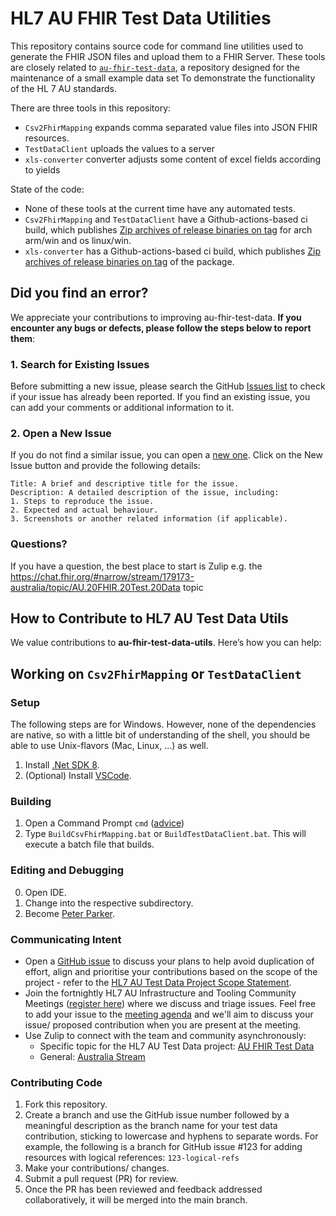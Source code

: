# HL7 AU FHIR Test Data Utilities

This repository contains source code for command line utilities used to generate the FHIR JSON files and upload them to a FHIR Server. These tools are closely related  to [`au-fhir-test-data`](https://github.com/hl7au/au-fhir-test-data), a repository designed for the maintenance of a small example data set To demonstrate the functionality of the HL 7 AU standards.

There are three tools in this repository:

* `Csv2FhirMapping` expands comma separated value files into JSON FHIR resources. 
* `TestDataClient` uploads the values to a server 
* `xls-converter` converter adjusts some content of excel fields according to yields

State of the code:

* None of these tools at the current time have any automated tests.
* `Csv2FhirMapping` and `TestDataClient` have a Github-actions-based ci build, which publishes [Zip archives of release binaries on tag](https://github.com/hl7au/au-fhir-test-data-utils/releases) for arch arm/win and os linux/win.
* `xls-converter` has a Github-actions-based ci build, which publishes [Zip archives of release binaries on tag](https://github.com/hl7au/au-fhir-test-data-utils/releases) of the package.

## Did you find an error?
We appreciate your contributions to improving au-fhir-test-data. **If you encounter any bugs or defects, please follow the steps below to report them**:

### 1. Search for Existing Issues
Before submitting a new issue, please search the GitHub [Issues list](https://github.com/hl7au/au-fhir-test-data-utils/issues) to check if your issue has already been reported. If you find an existing issue, you can add your comments or additional information to it.

### 2. Open a New Issue
If you do not find a similar issue, you can open a [new one](https://github.com/hl7au/au-fhir-test-data-utils/issues). Click on the New Issue button and provide the following details:

```
Title: A brief and descriptive title for the issue.
Description: A detailed description of the issue, including:
1. Steps to reproduce the issue.
2. Expected and actual behaviour.
3. Screenshots or another related information (if applicable).
```

### Questions?
If you have a question, the best place to start is Zulip e.g. the https://chat.fhir.org/#narrow/stream/179173-australia/topic/AU.20FHIR.20Test.20Data topic

## How to Contribute to HL7 AU Test Data Utils
We value contributions to **au-fhir-test-data-utils**. Here’s how you can help:

## Working on `Csv2FhirMapping` or `TestDataClient`

### Setup

The following steps are for Windows. However, none of the dependencies are native, so with a little bit of understanding of the shell, you should be able to use Unix-flavors (Mac, Linux, ...) as well.

1. Install [.Net SDK 8](https://dotnet.microsoft.com/en-us/download/dotnet/8.0).
2. (Optional) Install [VSCode](https://code.visualstudio.com/Download).

### Building

1. Open a Command Prompt `cmd` ([advice](https://www.digitalcitizen.life/open-cmd/))
2. Type `BuildCsvFhirMapping.bat` or `BuildTestDataClient.bat`. This will execute a batch file that builds.

### Editing and Debugging

0. Open IDE.
1. Change into the respective subdirectory.
2. Become [Peter Parker](https://en.wikipedia.org/wiki/With_great_power_comes_great_responsibility).

### Communicating Intent
- Open a [GitHub issue](https://github.com/hl7au/au-fhir-test-data-utils/issues) to discuss your plans to help avoid duplication of effort, align and prioritise your contributions based on the scope of the project - refer to the [HL7 AU Test Data Project Scope Statement](https://confluence.hl7.org/display/HA/HL7+Australia+Project+Registry?preview=/184927329/248874957/Test%20Data%20Project%201.2.pdf).
- Join the fortnightly HL7 AU Infrastructure and Tooling Community Meetings ([register here](https://confluence.hl7.org/display/HAFWG/Infrastructure+and+Tooling+Contact+List)) where we discuss and triage issues. Feel free to add your issue to the [meeting agenda](https://confluence.hl7.org/pages/viewpage.action?pageId=265492851#CommunityMeetingAgendaandMinutes-MeetingDetails) and we'll aim to discuss your issue/ proposed contribution when you are present at the meeting.
- Use Zulip to connect with the team and community asynchronously: 
  - Specific topic for the HL7 AU Test Data project: [AU FHIR Test Data](https://chat.fhir.org/#narrow/stream/179173-australia/topic/AU.20FHIR.20Test.20Data)
  - General: [Australia Stream](https://chat.fhir.org/#narrow/stream/179173-australia)

### Contributing Code
1. Fork this repository.
2. Create a branch and use the GitHub issue number followed by a meaningful description as the branch name for your test data contribution, sticking to lowercase and hyphens to separate words. For example, the following is a branch for GitHub issue #123 for adding resources with logical references: `123-logical-refs`
3. Make your contributions/ changes.
4. Submit a pull request (PR) for review.
5.  Once the PR has been reviewed and feedback addressed collaboratively, it will be merged into the main branch.

